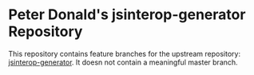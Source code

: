 # Peter Donald's jsinterop-generator Repository

This repository contains feature branches for the upstream repository: [jsinterop-generator](https://github.com/google/jsinterop-generator).
It doesn not contain a meaningful master branch.
